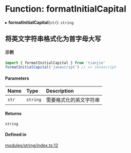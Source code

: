 # Function: formatInitialCapital

▸ **formatInitialCapital**(`str`): `string`

## 将英文字符串格式化为首字母大写
 #### 示例
 ``` ts
import { formatInitialCapital } from 'tianjie'
formatInitialCapital('javascript') // => Javascript
````

#### Parameters

| Name | Type | Description |
| :------ | :------ | :------ |
| `str` | `string` | 需要格式化的英文字符串 |

#### Returns

`string`

#### Defined in

[modules/string/index.ts:12](https://github.com/loclink/tianjie/blob/f0b1650/src/modules/string/index.ts#L12)
